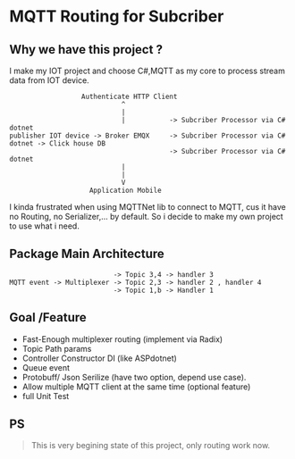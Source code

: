 # MQTT Routing for Subcriber 

## Why we have this project ?

I make my IOT project and choose C#,MQTT as my core to process stream data from IOT device.

```
                  Authenticate HTTP Client
                            ^
                            |
                            |           -> Subcriber Processor via C# dotnet 
publisher IOT device -> Broker EMQX     -> Subcriber Processor via C# dotnet -> Click house DB 
                                        -> Subcriber Processor via C# dotnet    
                            |
                            |
                            V
                    Application Mobile 
```

I kinda frustrated when using MQTTNet lib to connect to MQTT, cus it have no Routing, no Serializer,... by default.
So i decide to make my own project to use what i need.

## Package Main Architecture


```
                          -> Topic 3,4 -> handler 3
MQTT event -> Multiplexer -> Topic 2,3 -> handler 2 , handler 4
                          -> Topic 1,b -> Handler 1
```
## Goal /Feature

* Fast-Enough multiplexer routing (implement via Radix)
* Topic Path params
* Controller Constructor DI (like ASPdotnet)
* Queue event
* Protobuff/ Json Serilize (have two option, depend use case).
* Allow multiple MQTT client at the same time (optional feature) 
* full Unit Test
## PS 
> This is very begining state of this project, only routing work now.

